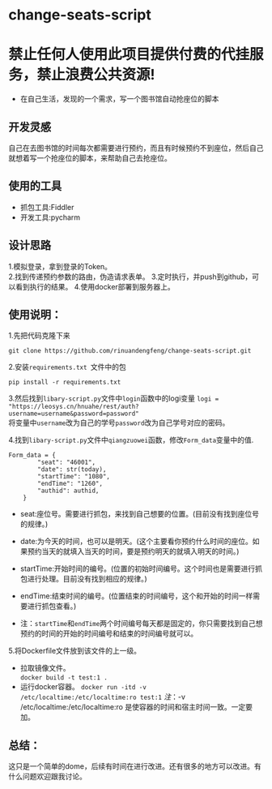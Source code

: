 # change-seats-script

# 禁止任何人使用此项目提供付费的代挂服务，禁止浪费公共资源!
- 在自己生活，发现的一个需求，写一个图书馆自动抢座位的脚本

## 开发灵感
自己在去图书馆的时间每次都需要进行预约，而且有时候预约不到座位，然后自己就想着写一个抢座位的脚本，来帮助自己去抢座位。

## 使用的工具
- 抓包工具:Fiddler
- 开发工具:pycharm


## 设计思路
1.模拟登录，拿到登录的Token。  
2.找到传递预约参数的路由，伪造请求表单。 
3.定时执行，并push到github，可以看到执行的结果。 
4.使用docker部署到服务器上。  


## 使用说明：

1.先把代码克隆下来  
```
git clone https://github.com/rinuandengfeng/change-seats-script.git
```  
2.安装```requirements.txt ```文件中的包
```
pip install -r requirements.txt
```

3.然后找到```libary-script.py```文件中```login```函数中的logi变量
```logi = "https://leosys.cn/hnuahe/rest/auth?username=username&password=password"```  
将变量中```username```改为自己的学号```password```改为自己学号对应的密码。

4.找到```libary-script.py```文件中```qiangzuowei```函数，修改```Form_data```变量中的值.  
```
Form_data = {
        "seat": "46001",
        "date": str(today),
        "startTime": "1080",
        "endTime": "1260",
        "authid": authid,
    }
```

- seat:座位号。需要进行抓包，来找到自己想要的位置。(目前没有找到座位号的规律。)  

- date:为今天的时间，也可以是明天。(这个主要看你预约什么时间的座位。如果预约当天的就填入当天的时间，要是预约明天的就填入明天的时间。)  

- startTime:开始时间的编号。(位置的初始时间编号。这个时间也是需要进行抓包进行处理。目前没有找到相应的规律。)  
- endTime:结束时间的编号。(位置结束的时间编号，这个和开始的时间一样需要进行抓包查看。)  

* 注：```startTime```和```endTime```两个时间编号每天都是固定的，你只需要找到自己想预约的时间的开始的时间编号和结束的时间编号就可以。  


5.将Dockerfile文件放到该文件的上一级。  
 - 拉取镜像文件。  
 ```docker build -t test:1 . ```
 - 运行docker容器。
 ``` docker run -itd -v /etc/localtime:/etc/localtime:ro test:1 ```
 *注*：-v /etc/localtime:/etc/localtime:ro 是使容器的时间和宿主时间一致。一定要加。
  

## 总结：  
这只是一个简单的dome，后续有时间在进行改进。还有很多的地方可以改进。有什么问题欢迎跟我讨论。
 


